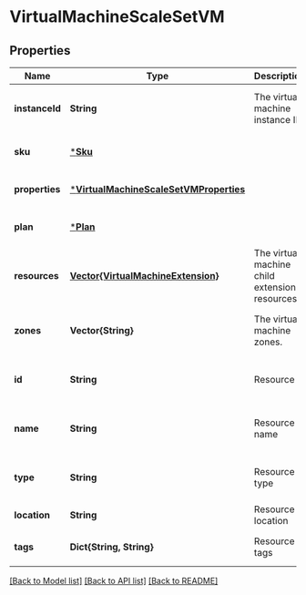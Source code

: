 # VirtualMachineScaleSetVM


## Properties
Name | Type | Description | Notes
------------ | ------------- | ------------- | -------------
**instanceId** | **String** | The virtual machine instance ID. | [optional] [readonly] [default to nothing]
**sku** | [***Sku**](Sku.md) |  | [optional] [default to nothing]
**properties** | [***VirtualMachineScaleSetVMProperties**](VirtualMachineScaleSetVMProperties.md) |  | [optional] [default to nothing]
**plan** | [***Plan**](Plan.md) |  | [optional] [default to nothing]
**resources** | [**Vector{VirtualMachineExtension}**](VirtualMachineExtension.md) | The virtual machine child extension resources. | [optional] [readonly] [default to nothing]
**zones** | **Vector{String}** | The virtual machine zones. | [optional] [readonly] [default to nothing]
**id** | **String** | Resource Id | [optional] [readonly] [default to nothing]
**name** | **String** | Resource name | [optional] [readonly] [default to nothing]
**type** | **String** | Resource type | [optional] [readonly] [default to nothing]
**location** | **String** | Resource location | [default to nothing]
**tags** | **Dict{String, String}** | Resource tags | [optional] [default to nothing]


[[Back to Model list]](../README.md#models) [[Back to API list]](../README.md#api-endpoints) [[Back to README]](../README.md)



